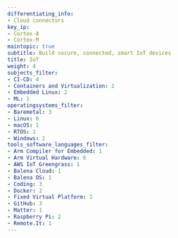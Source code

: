 ```yaml
---
differentiating_info:
- Cloud connectors
key_ip:
- Cortex-A
- Cortex-M
maintopic: true
subtitle: Build secure, connected, smart IoT devices
title: IoT
weight: 4
subjects_filter:
- CI-CD: 4
- Containers and Virtualization: 2
- Embedded Linux: 2
- ML: 1
operatingsystems_filter:
- Baremetal: 3
- Linux: 6
- macOS: 1
- RTOS: 1
- Windows: 1
tools_software_languages_filter:
- Arm Compiler for Embedded: 1
- Arm Virtual Hardware: 6
- AWS IoT Greengrass: 1
- Balena Cloud: 1
- Balena OS: 1
- Coding: 3
- Docker: 2
- Fixed Virtual Platform: 1
- GitHub: 3
- Matter: 1
- Raspberry Pi: 2
- Remote.It: 1
---
```

